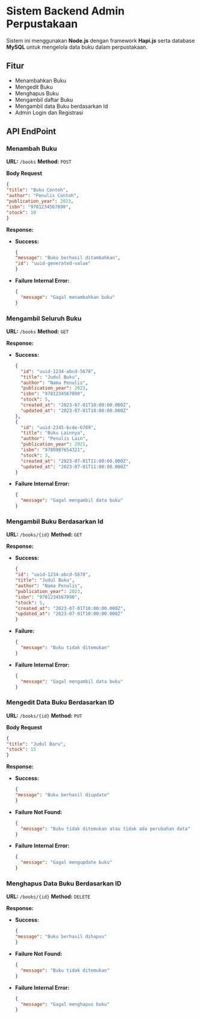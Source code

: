 # Sistem Backend Admin Perpustakaan

Sistem ini menggunakan **Node.js** dengan framework **Hapi.js** serta database **MySQL** untuk mengelola data buku dalam perpustakaan.

## Fitur

- Menambahkan Buku
- Mengedit Buku
- Menghapus Buku
- Mengambil daftar Buku
- Mengambil data Buku berdasarkan Id
- Admin Login dan Registrasi


## API EndPoint

### Menambah Buku
**URL:**
`/books`
**Method:**
`POST`

**Body Request**
  ```json
  {
  "title": "Buku Contoh",
  "author": "Penulis Contoh",
  "publication_year": 2023,
  "isbn": "9781234567890",
  "stock": 10
  }
  ```

**Response:**
- **Success:**
  ```json
  {
  "message": "Buku berhasil ditambahkan",
  "id": "uuid-generated-value"
  }
  ```
  
- **Failure Internal Error:**
  ```json
  {
    "message": "Gagal menambahkan buku"
  }
  ```

### Mengambil Seluruh Buku
**URL:**
`/books`
**Method:**
`GET`

**Response:**
- **Success:**
  ```json
  {
    "id": "uuid-1234-abcd-5678",
    "title": "Judul Buku",
    "author": "Nama Penulis",
    "publication_year": 2023,
    "isbn": "9781234567890",
    "stock": 5,
    "created_at": "2023-07-01T10:00:00.000Z",
    "updated_at": "2023-07-01T10:00:00.000Z"
  },
  {
    "id": "uuid-2345-bcde-6789",
    "title": "Buku Lainnya",
    "author": "Penulis Lain",
    "publication_year": 2021,
    "isbn": "9780987654321",
    "stock": 3,
    "created_at": "2023-07-01T11:00:00.000Z",
    "updated_at": "2023-07-01T11:00:00.000Z"
  }
  ```
- **Failure Internal Error:**
  ```json
  {
    "message": "Gagal mengambil data buku"
  }
  ```

### Mengambil Buku Berdasarkan Id
**URL:**
`/books/{id}`
**Method:**
`GET`

**Response:**
- **Success:**
  ```json
  {
  "id": "uuid-1234-abcd-5678",
  "title": "Judul Buku",
  "author": "Nama Penulis",
  "publication_year": 2023,
  "isbn": "9781234567890",
  "stock": 5,
  "created_at": "2023-07-01T10:00:00.000Z",
  "updated_at": "2023-07-01T10:00:00.000Z"
  }
  ```
- **Failure:**
  ```json
  {
    "message": "Buku tidak ditemukan"
  }
  ```
- **Failure Internal Error:**
  ```json
  {
    "message": "Gagal mengambil data buku"
  }
  ```

### Mengedit Data Buku Berdasarkan ID
**URL:**
`/books/{id}`
**Method:**
`PUT`

**Body Request**
  ```json
  {
  "title": "Judul Baru",
  "stock": 15
  }
  ```

**Response:**
- **Success:**
  ```json
  {
  "message": "Buku berhasil diupdate"
  }
  ```
- **Failure Not Found:**
  ```json
  {
    "message": "Buku tidak ditemukan atau tidak ada perubahan data"
  }
  ```
- **Failure Internal Error:**
  ```json
  {
    "message": "Gagal mengupdate buku"
  }
  ```

### Menghapus Data Buku Berdasarkan ID
**URL:**
`/books/{id}`
**Method:**
`DELETE`

**Response:**
- **Success:**
  ```json
  {
  "message": "Buku berhasil dihapus"
  }
  ```
- **Failure Not Found:**
  ```json
  {
    "message": "Buku tidak ditemukan"
  }
  ```
- **Failure Internal Error:**
  ```json
  {
    "message": "Gagal menghapus buku"
  }
  ```
